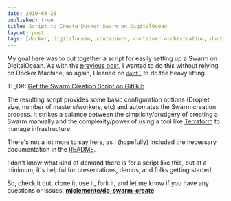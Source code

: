 ```yaml
---
date: 2019-03-28
published: true
title: Script to Create Docker Swarm on DigitalOcean
layout: post
tags: [docker, digitalocean, containers, container orchestration, doctl]
---
```

My goal here was to put together a script for easily setting up a Swarm on DigitalOcean. As with the [previous post](/2019/03/04/script-docker-host-creation-digitalocean-doctl.html), I wanted to do this without relying on Docker Machine, so again, I leaned on [`doctl`](https://github.com/digitalocean/doctl) to do the heavy lifting.
<!--more-->

TL;DR: [Get the Swarm Creation Script on GitHub](https://github.com/mjclemente/do-swarm-create)

The resulting script provides some basic configuration options (Droplet size, number of masters/workers, etc) and automates the Swarm creation process. It strikes a balance between the simplicity/drudgery of creating a Swarm manually and the complexity/power of using a tool like [Terraform](https://www.terraform.io/) to manage infrastructure.

There's not a lot more to say here, as I (hopefully) included the necessary documentation in the [README](https://github.com/mjclemente/do-swarm-create).

I don't know what kind of demand there is for a script like this, but at a minimum, it's helpful for presentations, demos, and folks getting started.

So, check it out, clone it, use it, fork it, and let me know if you have any questions or issues: [**mjclemente/do-swarm-create**](https://github.com/mjclemente/do-swarm-create)